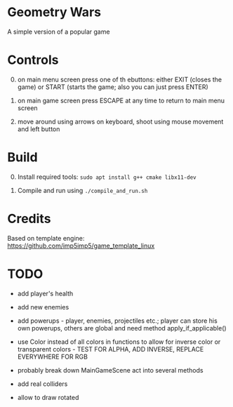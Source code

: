 # Geometry Wars

A simple version of a popular game

# Controls

0. on main menu screen press one of th ebuttons: either EXIT (closes the game) or START (starts the game; also you can just press ENTER)

1. on main game screen press ESCAPE at any time to return to main menu screen

2. move around using arrows on keyboard, shoot using mouse movement and left button

# Build

0. Install required tools: `sudo apt install g++ cmake libx11-dev`

1. Compile and run using `./compile_and_run.sh`

# Credits

Based on template engine: https://github.com/imp5imp5/game_template_linux

# TODO

- add player's health

- add new enemies

- add powerups - player, enemies, projectiles etc.; player can store his own powerups, others are global and need method apply_if_applicable()

- use Color instead of all colors in functions to allow for inverse color or transparent colors - TEST FOR ALPHA, ADD INVERSE, REPLACE EVERYWHERE FOR RGB


- probably break down MainGameScene act into several methods

- add real colliders

- allow to draw rotated
